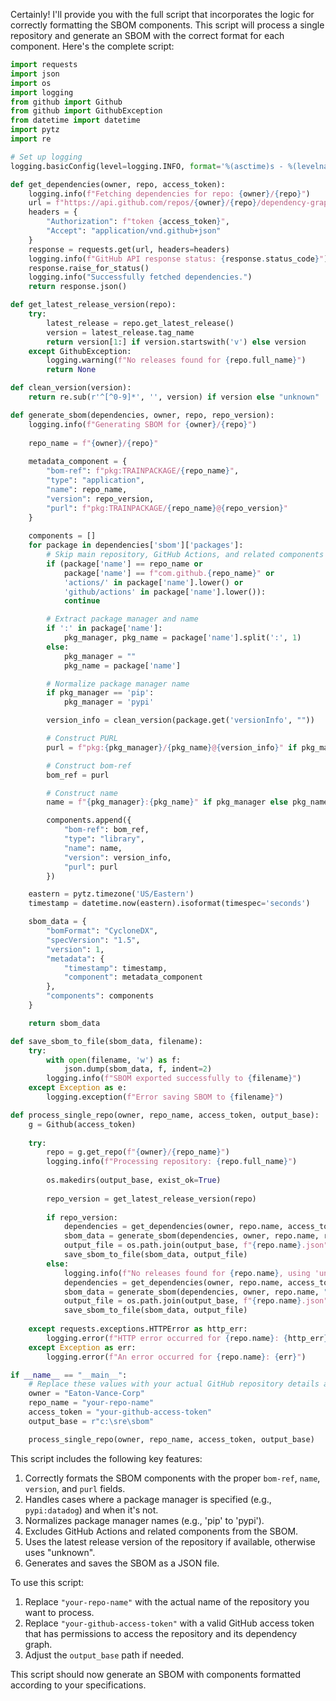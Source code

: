 Certainly! I'll provide you with the full script that incorporates the logic for correctly formatting the SBOM components. This script will process a single repository and generate an SBOM with the correct format for each component. Here's the complete script:

```python
import requests
import json
import os
import logging
from github import Github
from github import GithubException
from datetime import datetime
import pytz
import re

# Set up logging
logging.basicConfig(level=logging.INFO, format='%(asctime)s - %(levelname)s - %(message)s')

def get_dependencies(owner, repo, access_token):
    logging.info(f"Fetching dependencies for repo: {owner}/{repo}")
    url = f"https://api.github.com/repos/{owner}/{repo}/dependency-graph/sbom"
    headers = {
        "Authorization": f"token {access_token}",
        "Accept": "application/vnd.github+json"
    }
    response = requests.get(url, headers=headers)
    logging.info(f"GitHub API response status: {response.status_code}")
    response.raise_for_status()
    logging.info("Successfully fetched dependencies.")
    return response.json()

def get_latest_release_version(repo):
    try:
        latest_release = repo.get_latest_release()
        version = latest_release.tag_name
        return version[1:] if version.startswith('v') else version
    except GithubException:
        logging.warning(f"No releases found for {repo.full_name}")
        return None

def clean_version(version):
    return re.sub(r'^[^0-9]*', '', version) if version else "unknown"

def generate_sbom(dependencies, owner, repo, repo_version):
    logging.info(f"Generating SBOM for {owner}/{repo}")
    
    repo_name = f"{owner}/{repo}"
    
    metadata_component = {
        "bom-ref": f"pkg:TRAINPACKAGE/{repo_name}",
        "type": "application",
        "name": repo_name,
        "version": repo_version,
        "purl": f"pkg:TRAINPACKAGE/{repo_name}@{repo_version}"
    }
    
    components = []
    for package in dependencies['sbom']['packages']:
        # Skip main repository, GitHub Actions, and related components
        if (package['name'] == repo_name or 
            package['name'] == f"com.github.{repo_name}" or 
            'actions/' in package['name'].lower() or 
            'github/actions' in package['name'].lower()):
            continue

        # Extract package manager and name
        if ':' in package['name']:
            pkg_manager, pkg_name = package['name'].split(':', 1)
        else:
            pkg_manager = ""
            pkg_name = package['name']

        # Normalize package manager name
        if pkg_manager == 'pip':
            pkg_manager = 'pypi'

        version_info = clean_version(package.get('versionInfo', ""))

        # Construct PURL
        purl = f"pkg:{pkg_manager}/{pkg_name}@{version_info}" if pkg_manager else f"pkg:{pkg_name}@{version_info}"

        # Construct bom-ref
        bom_ref = purl

        # Construct name
        name = f"{pkg_manager}:{pkg_name}" if pkg_manager else pkg_name

        components.append({
            "bom-ref": bom_ref,
            "type": "library",
            "name": name,
            "version": version_info,
            "purl": purl
        })

    eastern = pytz.timezone('US/Eastern')
    timestamp = datetime.now(eastern).isoformat(timespec='seconds')

    sbom_data = {
        "bomFormat": "CycloneDX",
        "specVersion": "1.5",
        "version": 1,
        "metadata": {
            "timestamp": timestamp,
            "component": metadata_component
        },
        "components": components
    }

    return sbom_data

def save_sbom_to_file(sbom_data, filename):
    try:
        with open(filename, 'w') as f:
            json.dump(sbom_data, f, indent=2)
        logging.info(f"SBOM exported successfully to {filename}")
    except Exception as e:
        logging.exception(f"Error saving SBOM to {filename}")

def process_single_repo(owner, repo_name, access_token, output_base):
    g = Github(access_token)
    
    try:
        repo = g.get_repo(f"{owner}/{repo_name}")
        logging.info(f"Processing repository: {repo.full_name}")
        
        os.makedirs(output_base, exist_ok=True)
        
        repo_version = get_latest_release_version(repo)
        
        if repo_version:
            dependencies = get_dependencies(owner, repo.name, access_token)
            sbom_data = generate_sbom(dependencies, owner, repo.name, repo_version)
            output_file = os.path.join(output_base, f"{repo.name}.json")
            save_sbom_to_file(sbom_data, output_file)
        else:
            logging.info(f"No releases found for {repo.name}, using 'unknown' as version")
            dependencies = get_dependencies(owner, repo.name, access_token)
            sbom_data = generate_sbom(dependencies, owner, repo.name, "unknown")
            output_file = os.path.join(output_base, f"{repo.name}.json")
            save_sbom_to_file(sbom_data, output_file)
    
    except requests.exceptions.HTTPError as http_err:
        logging.error(f"HTTP error occurred for {repo.name}: {http_err}")
    except Exception as err:
        logging.error(f"An error occurred for {repo.name}: {err}")

if __name__ == "__main__":
    # Replace these values with your actual GitHub repository details and access token
    owner = "Eaton-Vance-Corp"
    repo_name = "your-repo-name"
    access_token = "your-github-access-token"
    output_base = r"c:\sre\sbom"

    process_single_repo(owner, repo_name, access_token, output_base)
```

This script includes the following key features:

1. Correctly formats the SBOM components with the proper `bom-ref`, `name`, `version`, and `purl` fields.
2. Handles cases where a package manager is specified (e.g., `pypi:datadog`) and when it's not.
3. Normalizes package manager names (e.g., 'pip' to 'pypi').
4. Excludes GitHub Actions and related components from the SBOM.
5. Uses the latest release version of the repository if available, otherwise uses "unknown".
6. Generates and saves the SBOM as a JSON file.

To use this script:

1. Replace `"your-repo-name"` with the actual name of the repository you want to process.
2. Replace `"your-github-access-token"` with a valid GitHub access token that has permissions to access the repository and its dependency graph.
3. Adjust the `output_base` path if needed.

This script should now generate an SBOM with components formatted according to your specifications.
